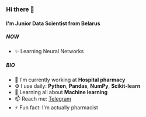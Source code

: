 ### Hi there 👋

#### I'm Junior Data Scientist from Belarus

##### NOW

- ✨ Learning Neural Networks 

##### BIO

- 🏢 I'm currently working at **Hospital pharmacy**
- ⚙️ I use daily: **Python**, **Pandas**, **NumPy**, **Scikit-learn**
- 🌱 Learning all about **Machine learning**
- 📫 Reach me: [Telegram](https://t.me/seblful)
- ⚡️ Fun fact: I'm actually pharmacist
